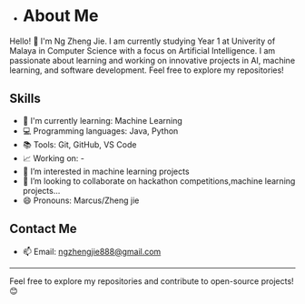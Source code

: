 
- # About Me

Hello! 👋 I'm Ng Zheng Jie. I am currently studying Year 1 at Univerity of Malaya in Computer Science with a focus on Artificial Intelligence. I am passionate about learning and working on innovative projects in AI, machine learning, and software development. Feel free to explore my repositories!


## Skills
- 🌱 I'm currently learning: Machine Learning
- 💻 Programming languages: Java, Python
- 📚 Tools: Git, GitHub, VS Code
- 📈 Working on: -
- 👀 I’m interested in machine learning projects
- 💞️ I’m looking to collaborate on hackathon competitions,machine learning projects...
- 😄 Pronouns: Marcus/Zheng jie

## Contact Me
- 📫 Email: ngzhengjie888@gmail.com
---

Feel free to explore my repositories and contribute to open-source projects! 😊



<!---
Marcusng88/Marcusng88 is a ✨ special ✨ repository because its `README.md` (this file) appears on your GitHub profile.
You can click the Preview link to take a look at your changes.
--->
